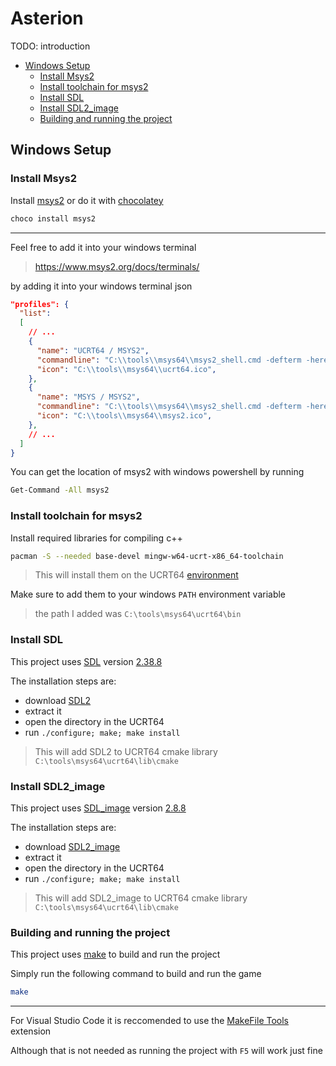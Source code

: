 # Asterion <!-- omit in toc -->

TODO: introduction

- [Windows Setup](#windows-setup)
  - [Install Msys2](#install-msys2)
  - [Install toolchain for msys2](#install-toolchain-for-msys2)
  - [Install SDL](#install-sdl)
  - [Install SDL2\_image](#install-sdl2_image)
  - [Building and running the project](#building-and-running-the-project)

## Windows Setup

### Install Msys2

Install [msys2](https://www.msys2.org/#installation) or do it with [chocolatey](https://community.chocolatey.org/packages/msys2)

```bash
choco install msys2
```

---

Feel free to add it into your windows terminal
> <https://www.msys2.org/docs/terminals/>

by adding it into your windows terminal json

```json
"profiles": {
  "list":
  [
    // ...
    {
      "name": "UCRT64 / MSYS2",
      "commandline": "C:\\tools\\msys64\\msys2_shell.cmd -defterm -here -no-start -ucrt64",
      "icon": "C:\\tools\\msys64\\ucrt64.ico",
    },
    {
      "name": "MSYS / MSYS2",
      "commandline": "C:\\tools\\msys64\\msys2_shell.cmd -defterm -here -no-start -msys",
      "icon": "C:\\tools\\msys64\\msys2.ico",
    },
    // ...
  ]
}
```

You can get the location of msys2 with windows powershell by running

```bash
Get-Command -All msys2
```

### Install toolchain for msys2

Install required libraries for compiling c++

```bash
pacman -S --needed base-devel mingw-w64-ucrt-x86_64-toolchain
```

> This will install them on the UCRT64 [environment](https://www.msys2.org/docs/environments/)

Make sure to add them to your windows `PATH` environment variable
> the path I added was `C:\tools\msys64\ucrt64\bin`

### Install SDL

This project uses [SDL](https://github.com/libsdl-org/SDL) version [2.38.8](https://github.com/libsdl-org/SDL/releases/tag/release-2.32.8)

The installation steps are:

- download [SDL2](https://github.com/libsdl-org/SDL/releases/download/release-2.32.8/SDL2-2.32.8.zip)
- extract it
- open the directory in the UCRT64
- run `./configure; make; make install`

> This will add SDL2 to UCRT64 cmake library  
> `C:\tools\msys64\ucrt64\lib\cmake`

### Install SDL2_image

This project uses [SDL_image](https://github.com/libsdl-org/SDL_image) version [2.8.8](https://github.com/libsdl-org/SDL_image/releases/tag/release-2.8.8)

The installation steps are:

- download [SDL2_image](https://github.com/libsdl-org/SDL_image/releases/download/release-2.8.8/SDL2_image-2.8.8.zip)
- extract it
- open the directory in the UCRT64
- run `./configure; make; make install`

> This will add SDL2_image to UCRT64 cmake library  
> `C:\tools\msys64\ucrt64\lib\cmake`

### Building and running the project

This project uses [make](https://www.gnu.org/software/make/manual/html_node/index.html#SEC_Contents) to build and run the project

Simply run the following command to build and run the game

```bash
make
```

---

For Visual Studio Code it is reccomended to use the [MakeFile Tools](https://marketplace.visualstudio.com/items?itemName=ms-vscode.makefile-tools) extension

Although that is not needed as running the project with `F5` will work just fine
